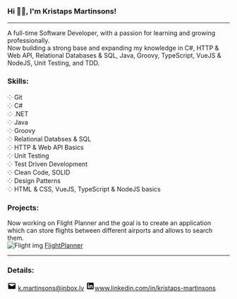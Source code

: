 ### Hi :fist_right::fist_left:, I'm Kristaps Martinsons!
---
A full-time Software Developer, with a passion for learning and growing professionally.</br>
Now building a strong base and expanding my knowledge in C#, HTTP & Web API, Relational Databases & SQL, Java, Groovy, TypeScript, VueJS & NodeJS, Unit Testing, and TDD.

### Skills:
&#8280; Git </br>
&#8280; C# </br>
&#8280; .NET </br>
&#8280; Java </br>
&#8280; Groovy </br>
&#8280; Relational Databses & SQL</br>
&#8280; HTTP & Web API Basics</br>
&#8280; Unit Testing</br>
&#8280; Test Driven Development</br>
&#8280; Clean Code, SOLID</br>
&#8280; Design Patterns</br>
&#8280; HTML & CSS, VueJS, TypeScript & NodeJS basics</br>

### Projects:
Now working on Flight Planner and the goal is to create an application which can store flights between different airports and allows to search them.</br>
<img src = "https://www.svgrepo.com/show/24933/airplane-flight.svg" alt = "Flight img" width = "20" height = "20">
<a href="https://github.com/MartinsKris/FlightPlannerEntity">FlightPlanner</a>

---
### Details:
<img src = "https://github.com/Automattic/social-logos/blob/trunk/sources/svg/mail.svg" alt = "e-mail" width = "20" height = "20"> <a href="mailto:k.matinsons@inbox.lv?subject=[GitHub]%20Hi%20there">k.martinsons@inbox.lv</a>
<img src = "https://github.com/Automattic/social-logos/blob/trunk/sources/svg/linkedin.svg" alt = "LinkedIn" width = "20" height = "20"><a href="www.linkedin.com/in/kristaps-martinsons">www.linkedin.com/in/kristaps-martinsons</a>
